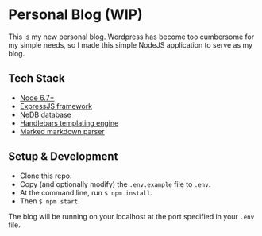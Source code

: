 # Personal Blog (WIP)
This is my new personal blog. Wordpress has become too cumbersome for my simple needs, so I made this simple NodeJS application to serve as my blog.

## Tech Stack
- [Node 6.7+](https://nodejs.org/en/)
- [ExpressJS framework](http://expressjs.com/en/resources/frameworks.html)
- [NeDB database](https://github.com/louischatriot/nedb)
- [Handlebars templating engine](http://handlebarsjs.com/)
- [Marked markdown parser](https://github.com/chjj/marked)

## Setup & Development
- Clone this repo.
- Copy (and optionally modify) the `.env.example` file to `.env`.
- At the command line, run `$ npm install`.
- Then `$ npm start`.

The blog will be running on your localhost at the port specified in your `.env` file.


